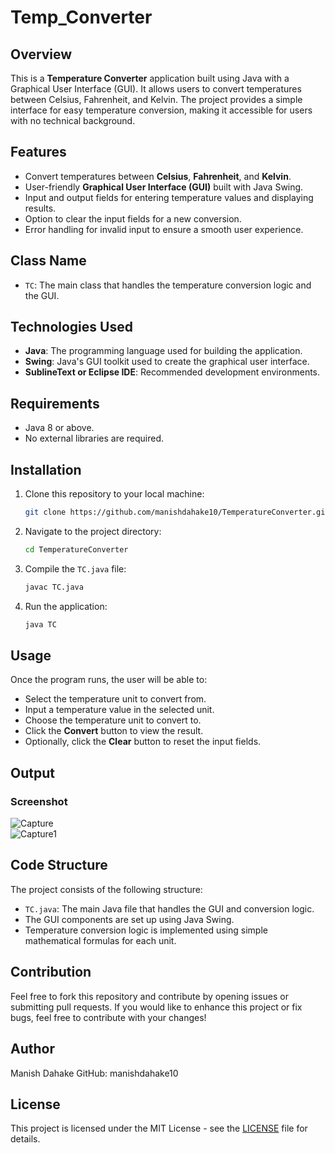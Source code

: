 # Temp_Converter

## Overview
This is a **Temperature Converter** application built using Java with a Graphical User Interface (GUI). It allows users to convert temperatures between Celsius, Fahrenheit, and Kelvin. The project provides a simple interface for easy temperature conversion, making it accessible for users with no technical background.

## Features
- Convert temperatures between **Celsius**, **Fahrenheit**, and **Kelvin**.
- User-friendly **Graphical User Interface (GUI)** built with Java Swing.
- Input and output fields for entering temperature values and displaying results.
- Option to clear the input fields for a new conversion.
- Error handling for invalid input to ensure a smooth user experience.

## Class Name
- `TC`: The main class that handles the temperature conversion logic and the GUI.

## Technologies Used
- **Java**: The programming language used for building the application.
- **Swing**: Java's GUI toolkit used to create the graphical user interface.
- **SublineText or Eclipse IDE**: Recommended development environments.

## Requirements
- Java 8 or above.
- No external libraries are required.

## Installation
1. Clone this repository to your local machine:
    ```bash
    git clone https://github.com/manishdahake10/TemperatureConverter.git
    ```

2. Navigate to the project directory:
    ```bash
    cd TemperatureConverter
    ```

3. Compile the `TC.java` file:
    ```bash
    javac TC.java
    ```

4. Run the application:
    ```bash
    java TC
    ```

## Usage
Once the program runs, the user will be able to:
- Select the temperature unit to convert from.
- Input a temperature value in the selected unit.
- Choose the temperature unit to convert to.
- Click the **Convert** button to view the result.
- Optionally, click the **Clear** button to reset the input fields.

##  Output
### Screenshot
![Capture](https://github.com/user-attachments/assets/8c286d49-3665-42c8-97e6-fdc5078e1dbc) <br>
![Capture1](https://github.com/user-attachments/assets/f5cca6b8-8081-4fc9-adf3-cfe3bc72a51b)

## Code Structure
The project consists of the following structure:

- `TC.java`: The main Java file that handles the GUI and conversion logic.
- The GUI components are set up using Java Swing.
- Temperature conversion logic is implemented using simple mathematical formulas for each unit.

## Contribution
Feel free to fork this repository and contribute by opening issues or submitting pull requests. If you would like to enhance this project or fix bugs, feel free to contribute with your changes!

## Author
Manish Dahake
GitHub: manishdahake10

## License
This project is licensed under the MIT License - see the [LICENSE](LICENSE) file for details.
